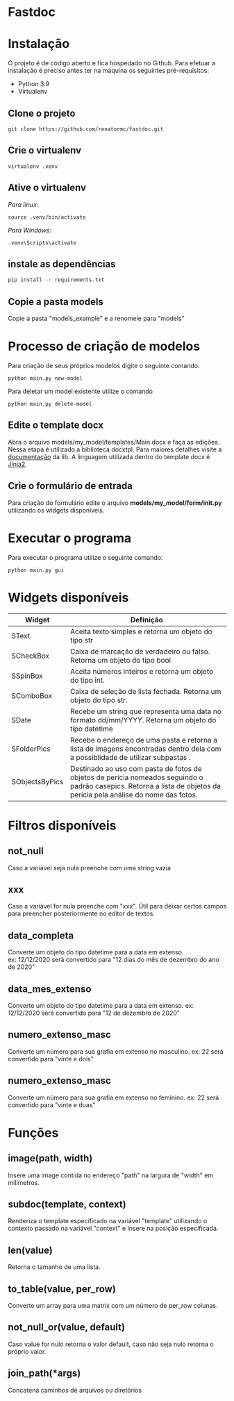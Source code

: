 # Fastdoc


# Instalação

O projeto é de código aberto e fica hospedado no Github. Para efetuar a instalação é preciso antes ter na máquina os seguintes pré-requisitos:

- Python 3.9
- Virtualenv

## Clone o projeto
```
git clone https://github.com/renatormc/fastdoc.git
```

## Crie o virtualenv

```
virtualenv .venv
```

## Ative o virtualenv

*Para linux:*
```
source .venv/bin/activate
```
*Para Windows:*
```
.venv\Scripts\activate
```

## instale as dependências
```bash
pip install -r requirements.txt
```

## Copie a pasta models

Copie a pasta "models_example" e a renomeie para "models"


# Processo de criação de modelos
Para criação de seus próprios modelos digite o seguinte comando:
```
python main.py new-model
```

Para deletar um model existente utilize o comando
```
python main.py delete-model
```

## Edite o template docx

Abra o arquivo models/my_model/templates/Main.docx e faça as edições. Nessa etapa é utilizado a biblioteca docxtpl. Para maiores detalhes visite a [documentação](https://docxtpl.readthedocs.io/en/latest/) da lib. A linguagem utilizada dentro do template docx é [Jinja2](https://devhints.io/jinja).

## Crie o formulário de entrada
Para criação do formulário edite o arquivo **models/my_model/form/__init__.py** utilizando os widgets disponíveis.

# Executar o programa
Para executar o programa utilize o seguinte comando:
```
python main.py gui
```

# Widgets disponíveis

| Widget | Definição |
|--------|-----------|
| SText  |    Aceita texto simples e retorna um objeto do tipo str       |
|  SCheckBox      | Caixa de marcação de verdadeiro ou falso. Retorna um objeto do tipo bool           |
|   SSpinBox  | Aceita números inteiros e retorna um objeto do tipo int.           |
|SComboBox|Caixa de seleção de lista fechada. Retorna um objeto do tipo str.|
|SDate|Recebe um string que representa uma data no formato dd/mm/YYYY. Retorna um objeto do tipo datetime|
|SFolderPics|Recebe o endereço de uma pasta e retorna a lista de imagens encontradas dentro dela com a possiblidade de utilizar subpastas .|
|SObjectsByPics|Destinado ao uso com pasta de fotos de objetos de perícia nomeados seguindo o padrão casepics. Retorna a lista de objetos da perícia pela análise do nome das fotos.|

# Filtros disponíveis

## not_null

Caso a variável seja nula preenche com uma string vazia

## xxx

Caso a variável for nula preenche com "xxx". Útil para deixar certos campos para preencher posteriormente no editor de textos.

## data_completa

Converte um objeto do tipo datetime para a data em extenso.  
ex: 12/12/2020 será convertido para "12 dias do mês de dezembro do ano de 2020"

## data_mes_extenso

Converte um objeto do tipo datetime para a data em extenso.
ex: 12/12/2020 será convertido para "12 de dezembro de 2020"

## numero_extenso_masc

Converte um número para sua grafia em extenso no masculino.
ex: 22 será convertido para "vinte e dois"

## numero_extenso_masc

Converte um número para sua grafia em extenso no feminino.
ex: 22 será convertido para "vinte e duas"


# Funções
## image(path, width)

Insere uma image contida no endereço "path" na largura de "width" em milímetros.

## subdoc(template, context)

Renderiza o template especificado na variável "template" utilizando o contexto passado na variável "context" e insere na posição específicada.

## len(value)

Retorna o tamanho de uma lista.

## to_table(value, per_row)

Converte um array para uma matrix com um número de per_row colunas.

## not_null_or(value, default)

Caso value for nulo retorna o valor default, caso não seja nulo retorna o próprio valor.

## join_path(*args)

Concatena caminhos de arquivos ou diretórios


